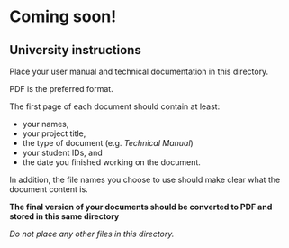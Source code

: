 <h1>Coming soon!</h1>

## University instructions

Place your user manual and technical documentation in this directory.

PDF is the preferred format.

The first page of each document should contain at least:

- your names,
- your project title,
- the type of document (e.g. *Technical Manual*)
- your student IDs, and
- the date you finished working on the document.

In addition, the file names you choose to use should make clear what the document content is.

**The final version of your documents should be converted to PDF and stored in this same directory**

*Do not place any other files in this directory.*
